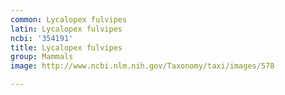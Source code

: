 ```yaml
---
common: Lycalopex fulvipes
latin: Lycalopex fulvipes
ncbi: '354191'
title: Lycalopex fulvipes
group: Mammals
image: http://www.ncbi.nlm.nih.gov/Taxonomy/taxi/images/578

---
```

